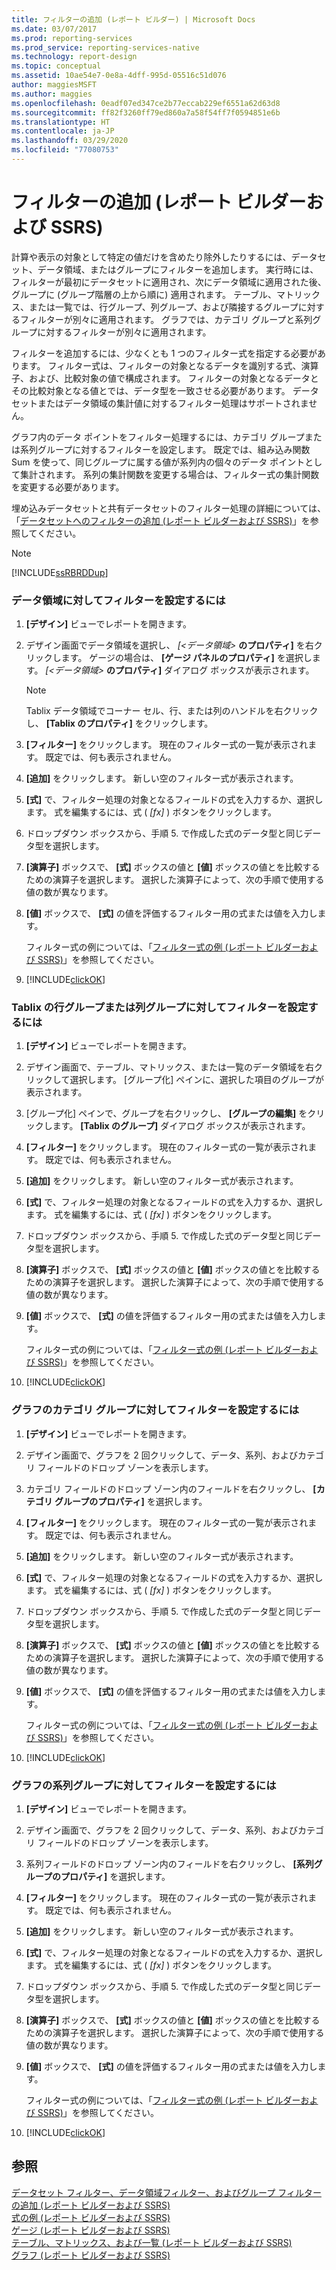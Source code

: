```yaml
---
title: フィルターの追加 (レポート ビルダー) | Microsoft Docs
ms.date: 03/07/2017
ms.prod: reporting-services
ms.prod_service: reporting-services-native
ms.technology: report-design
ms.topic: conceptual
ms.assetid: 10ae54e7-0e8a-4dff-995d-05516c51d076
author: maggiesMSFT
ms.author: maggies
ms.openlocfilehash: 0eadf07ed347ce2b77eccab229ef6551a62d63d8
ms.sourcegitcommit: ff82f3260ff79ed860a7a58f54ff7f0594851e6b
ms.translationtype: HT
ms.contentlocale: ja-JP
ms.lasthandoff: 03/29/2020
ms.locfileid: "77080753"
---
```

# <a name="add-a-filter-report-builder-and-ssrs"></a>フィルターの追加 (レポート ビルダーおよび SSRS)
  計算や表示の対象として特定の値だけを含めたり除外したりするには、データセット、データ領域、またはグループにフィルターを追加します。 実行時には、フィルターが最初にデータセットに適用され、次にデータ領域に適用された後、グループに (グループ階層の上から順に) 適用されます。 テーブル、マトリックス、または一覧では、行グループ、列グループ、および隣接するグループに対するフィルターが別々に適用されます。 グラフでは、カテゴリ グループと系列グループに対するフィルターが別々に適用されます。  
  
 フィルターを追加するには、少なくとも 1 つのフィルター式を指定する必要があります。 フィルター式は、フィルターの対象となるデータを識別する式、演算子、および、比較対象の値で構成されます。 フィルターの対象となるデータとその比較対象となる値とでは、データ型を一致させる必要があります。 データセットまたはデータ領域の集計値に対するフィルター処理はサポートされません。  
  
 グラフ内のデータ ポイントをフィルター処理するには、カテゴリ グループまたは系列グループに対するフィルターを設定します。 既定では、組み込み関数 Sum を使って、同じグループに属する値が系列内の個々のデータ ポイントとして集計されます。 系列の集計関数を変更する場合は、フィルター式の集計関数を変更する必要があります。  
  
 埋め込みデータセットと共有データセットのフィルター処理の詳細については、「[データセットへのフィルターの追加 (レポート ビルダーおよび SSRS)](../../reporting-services/report-data/add-a-filter-to-a-dataset-report-builder-and-ssrs.md)」を参照してください。  
  
> [!NOTE]  
>  [!INCLUDE[ssRBRDDup](../../includes/ssrbrddup-md.md)]  
  
### <a name="to-set-a-filter-on-a-data-region"></a>データ領域に対してフィルターを設定するには  
  
1.  **[デザイン]** ビューでレポートを開きます。  
  
2.  デザイン画面でデータ領域を選択し、 _[\<データ領域>_ **のプロパティ]** を右クリックします。 ゲージの場合は、 **[ゲージ パネルのプロパティ]** を選択します。 _[\<データ領域>_ **のプロパティ]** ダイアログ ボックスが表示されます。  
  
    > [!NOTE]  
    >  Tablix データ領域でコーナー セル、行、または列のハンドルを右クリックし、 **[Tablix のプロパティ]** をクリックします。  
  
3.  **[フィルター]** をクリックします。 現在のフィルター式の一覧が表示されます。 既定では、何も表示されません。  
  
4.  **[追加]** をクリックします。 新しい空のフィルター式が表示されます。  
  
5.  **[式]** で、フィルター処理の対象となるフィールドの式を入力するか、選択します。 式を編集するには、式 ( *[fx]* ) ボタンをクリックします。  
  
6.  ドロップダウン ボックスから、手順 5. で作成した式のデータ型と同じデータ型を選択します。  
  
7.  **[演算子]** ボックスで、 **[式]** ボックスの値と **[値]** ボックスの値とを比較するための演算子を選択します。 選択した演算子によって、次の手順で使用する値の数が異なります。  
  
8.  **[値]** ボックスで、 **[式]** の値を評価するフィルター用の式または値を入力します。  
  
     フィルター式の例については、「[フィルター式の例 &#40;レポート ビルダーおよび SSRS&#41;](../../reporting-services/report-design/filter-equation-examples-report-builder-and-ssrs.md)」を参照してください。  
  
9. [!INCLUDE[clickOK](../../includes/clickok-md.md)]  
  
### <a name="to-set-a-filter-on-a-tablix-row-or-column-group"></a>Tablix の行グループまたは列グループに対してフィルターを設定するには  
  
1.  **[デザイン]** ビューでレポートを開きます。  
  
2.  デザイン画面で、テーブル、マトリックス、または一覧のデータ領域を右クリックして選択します。 [グループ化] ペインに、選択した項目のグループが表示されます。  
  
3.  [グループ化] ペインで、グループを右クリックし、 **[グループの編集]** をクリックします。 **[Tablix のグループ]** ダイアログ ボックスが表示されます。  
  
4.  **[フィルター]** をクリックします。 現在のフィルター式の一覧が表示されます。 既定では、何も表示されません。  
  
5.  **[追加]** をクリックします。 新しい空のフィルター式が表示されます。  
  
6.  **[式]** で、フィルター処理の対象となるフィールドの式を入力するか、選択します。 式を編集するには、式 ( *[fx]* ) ボタンをクリックします。  
  
7.  ドロップダウン ボックスから、手順 5. で作成した式のデータ型と同じデータ型を選択します。  
  
8.  **[演算子]** ボックスで、 **[式]** ボックスの値と **[値]** ボックスの値とを比較するための演算子を選択します。 選択した演算子によって、次の手順で使用する値の数が異なります。  
  
9. **[値]** ボックスで、 **[式]** の値を評価するフィルター用の式または値を入力します。  
  
     フィルター式の例については、「[フィルター式の例 &#40;レポート ビルダーおよび SSRS&#41;](../../reporting-services/report-design/filter-equation-examples-report-builder-and-ssrs.md)」を参照してください。  
  
10. [!INCLUDE[clickOK](../../includes/clickok-md.md)]  
  
### <a name="to-set-a-filter-on-a-chart-category-group"></a>グラフのカテゴリ グループに対してフィルターを設定するには  
  
1.  **[デザイン]** ビューでレポートを開きます。  
  
2.  デザイン画面で、グラフを 2 回クリックして、データ、系列、およびカテゴリ フィールドのドロップ ゾーンを表示します。  
  
3.  カテゴリ フィールドのドロップ ゾーン内のフィールドを右クリックし、 **[カテゴリ グループのプロパティ]** を選択します。  
  
4.  **[フィルター]** をクリックします。 現在のフィルター式の一覧が表示されます。 既定では、何も表示されません。  
  
5.  **[追加]** をクリックします。 新しい空のフィルター式が表示されます。  
  
6.  **[式]** で、フィルター処理の対象となるフィールドの式を入力するか、選択します。 式を編集するには、式 ( *[fx]* ) ボタンをクリックします。  
  
7.  ドロップダウン ボックスから、手順 5. で作成した式のデータ型と同じデータ型を選択します。  
  
8.  **[演算子]** ボックスで、 **[式]** ボックスの値と **[値]** ボックスの値とを比較するための演算子を選択します。 選択した演算子によって、次の手順で使用する値の数が異なります。  
  
9. **[値]** ボックスで、 **[式]** の値を評価するフィルター用の式または値を入力します。  
  
     フィルター式の例については、「[フィルター式の例 &#40;レポート ビルダーおよび SSRS&#41;](../../reporting-services/report-design/filter-equation-examples-report-builder-and-ssrs.md)」を参照してください。  
  
10. [!INCLUDE[clickOK](../../includes/clickok-md.md)]  
  
### <a name="to-set-a-filter-on-a-chart-series-group"></a>グラフの系列グループに対してフィルターを設定するには  
  
1.  **[デザイン]** ビューでレポートを開きます。  
  
2.  デザイン画面で、グラフを 2 回クリックして、データ、系列、およびカテゴリ フィールドのドロップ ゾーンを表示します。  
  
3.  系列フィールドのドロップ ゾーン内のフィールドを右クリックし、 **[系列グループのプロパティ]** を選択します。  
  
4.  **[フィルター]** をクリックします。 現在のフィルター式の一覧が表示されます。 既定では、何も表示されません。  
  
5.  **[追加]** をクリックします。 新しい空のフィルター式が表示されます。  
  
6.  **[式]** で、フィルター処理の対象となるフィールドの式を入力するか、選択します。 式を編集するには、式 ( *[fx]* ) ボタンをクリックします。  
  
7.  ドロップダウン ボックスから、手順 5. で作成した式のデータ型と同じデータ型を選択します。  
  
8.  **[演算子]** ボックスで、 **[式]** ボックスの値と **[値]** ボックスの値とを比較するための演算子を選択します。 選択した演算子によって、次の手順で使用する値の数が異なります。  
  
9. **[値]** ボックスで、 **[式]** の値を評価するフィルター用の式または値を入力します。  
  
     フィルター式の例については、「[フィルター式の例 &#40;レポート ビルダーおよび SSRS&#41;](../../reporting-services/report-design/filter-equation-examples-report-builder-and-ssrs.md)」を参照してください。  
  
10. [!INCLUDE[clickOK](../../includes/clickok-md.md)]  
  
## <a name="see-also"></a>参照  
 [データセット フィルター、データ領域フィルター、およびグループ フィルターの追加 (レポート ビルダーおよび SSRS)](../../reporting-services/report-design/add-dataset-filters-data-region-filters-and-group-filters.md)   
 [式の例 (レポート ビルダーおよび SSRS)](../../reporting-services/report-design/expression-examples-report-builder-and-ssrs.md)   
 [ゲージ &#40;レポート ビルダーおよび SSRS&#41;](../../reporting-services/report-design/gauges-report-builder-and-ssrs.md)   
 [テーブル、マトリックス、および一覧 &#40;レポート ビルダーおよび SSRS&#41;](../../reporting-services/report-design/tables-matrices-and-lists-report-builder-and-ssrs.md)   
 [グラフ &#40;レポート ビルダーおよび SSRS&#41;](../../reporting-services/report-design/charts-report-builder-and-ssrs.md)  
  
  
